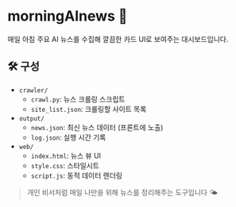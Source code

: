 # morningAInews 📰

매일 아침 주요 AI 뉴스를 수집해 깔끔한 카드 UI로 보여주는 대시보드입니다.

## 🛠 구성

- `crawler/`
  - `crawl.py`: 뉴스 크롤링 스크립트
  - `site_list.json`: 크롤링할 사이트 목록
- `output/`
  - `news.json`: 최신 뉴스 데이터 (프론트에 노출)
  - `log.json`: 실행 시간 기록
- `web/`
  - `index.html`: 뉴스 뷰 UI
  - `style.css`: 스타일시트
  - `script.js`: 동적 데이터 렌더링

> 개인 비서처럼 매일 나만을 위해 뉴스를 정리해주는 도구입니다 🌤
